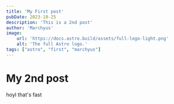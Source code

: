 ```yaml
---
title: 'My First post'
pubDate: 2023-10-25
description: 'This is a 2nd post'
author: 'Marchyus'
image:
    url: 'https://docs.astro.build/assets/full-logo-light.png'
    alt: 'The full Astro logo.'
tags: ["astro", "first", "marchyus"]
---
```

# My 2nd post
hoyl that's fast
